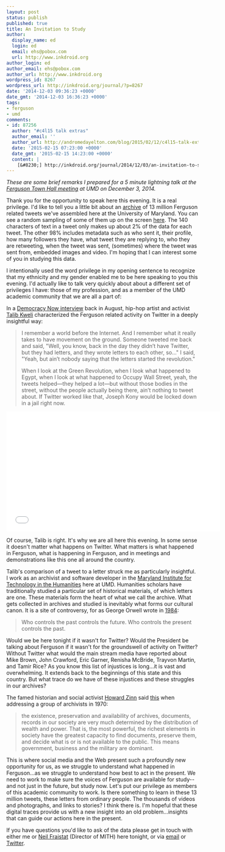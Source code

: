 ```yaml
---
layout: post
status: publish
published: true
title: An Invitation to Study
author:
  display_name: ed
  login: ed
  email: ehs@pobox.com
  url: http://www.inkdroid.org
author_login: ed
author_email: ehs@pobox.com
author_url: http://www.inkdroid.org
wordpress_id: 8267
wordpress_url: http://inkdroid.org/journal/?p=8267
date: '2014-12-03 09:36:23 +0000'
date_gmt: '2014-12-03 16:36:23 +0000'
tags:
- ferguson
- umd
comments:
- id: 87256
  author: "#c4l15 talk extras"
  author_email: ''
  author_url: http://andromedayelton.com/blog/2015/02/12/c4l15-talk-extras/
  date: '2015-02-15 07:23:00 +0000'
  date_gmt: '2015-02-15 14:23:00 +0000'
  content: |
    [&#8230;] http://inkdroid.org/journal/2014/12/03/an-invitation-to-study/ [&#8230;]
---
```


<p><em>These are some brief remarks I prepared for a 5 minute lightning talk at the <a href="http://www.bsos.umd.edu/featuredstory/1219">Ferguson Town Hall meeting</a> at UMD on December 3, 2014.</em></p>
<p>Thank you for the opportunity to speak here this evening. It is a real privilege. I'd like to tell you a little bit about an <a href="http://mith.umd.edu/miths-ed-summers-discusses-ferguson-twitter-archive/">archive</a> of 13 million Ferguson related tweets we've assembled here at the University of Maryland. You can see a random sampling of some of them up on the screen <a href="https://edsu.github.io/ferguson-tweet-viewer/">here</a>. The 140 characters of text in a tweet only makes up about 2% of the data for each tweet. The other 98% includes metadata such as who sent it, their profile, how many followers they have, what tweet they are replying to, who they are retweeting, when the tweet was sent, (sometimes) where the tweet was sent from, embedded images and video. I'm hoping that I can interest some of you in studying this data.</p>
<p>I intentionally used the word privilege in my opening sentence to recognize that my ethnicity and my gender enabled me to be here speaking to you this evening. I'd actually like to talk very quickly about about a different set of privileges I have: those of my profession, and as a member of the UMD academic community that we are all a part of:</p>
<p>In a <a href="http://www.democracynow.org/blog/2014/8/22/black_life_is_treated_with_short">Democracy Now interview</a> back in August, hip-hop artist and activist <a href="https://en.wikipedia.org/wiki/Talib_Kweli">Talib Kweli</a> characterized the Ferguson related activity on Twitter in a deeply insightful way:</p>
<blockquote><p>
I remember a world before the Internet. And I remember what it really takes to have movement on the ground. Someone tweeted me back and said, "Well, you know, back in the day they didn’t have Twitter, but they had letters, and they wrote letters to each other, so..." I said, "Yeah, but ain’t nobody saying that the letters started the revolution."</p>
<p>When I look at the Green Revolution, when I look what happened to Egypt, when I look at what happened to Occupy Wall Street, yeah, the tweets helped—they helped a lot—but without those bodies in the street, without the people actually being there, ain’t nothing to tweet about. If Twitter worked like that, Joseph Kony would be locked down in a jail right now.
</p></blockquote>
<p><iframe width="560" height="315" src="//www.youtube.com/embed/S0JMd6uz4JQ#t=7m30s" frameborder="0" allowfullscreen></iframe></p>
<p>Of course, Talib is right. It's why we are all here this evening. In some sense it doesn't matter what happens on Twitter. What matters is what happened in Ferguson, what is happening in Ferguson, and in meetings and demonstrations like this one all around the country.</p>
<p>Talib's comparison of a tweet to a letter struck me as particularly insightful. I work as an archivist and software developer in the <a href="http://mith.umd.edu">Maryland Institute for Technology in the Humanities</a> here at UMD. Humanities scholars have traditionally studied a particular set of historical materials, of which letters are one. These materials form the heart of what we call the archive. What gets collected in archives and studied is inevitably what forms our cultural canon. It is a site of controversy, for as George Orwell wrote in <a href="https://en.wikiquote.org/wiki/Nineteen_Eighty-Four">1984</a>:</p>
<blockquote><p>
Who controls the past controls the future. Who controls the present controls the past.
</p></blockquote>
<p>Would we be here tonight if it wasn't for Twitter? Would the President be talking about Ferguson if it wasn't for the groundswell of activity on Twitter? Without Twitter what would the main stream media have reported about Mike Brown, John Crawford, Eric Garner, Renisha McBride, Trayvon Martin, and Tamir Rice? As you know this list of injustices is long...it is vast and overwhelming. It extends back to the beginnings of this state and this country. But what trace do we have of these injustices and these struggles in our archives?</p>
<p>The famed historian and social activist <a href="https://en.wikipedia.org/wiki/Howard_Zinn">Howard Zinn</a> said <a href="http://minds.wisconsin.edu/handle/1793/44118">this</a> when addressing a group of archivists in 1970:</p>
<blockquote><p>
the existence, preservation and availability of archives, documents, records in our society are very much determined by the distribution of wealth and power. That is, the most powerful, the richest elements in society have the greatest capacity to find documents, preserve them, and decide what is or is not available to the public. This means government, business and the military are dominant.
</p></blockquote>
<p>This is where social media and the Web present such a profoundly new opportunity for us, as we struggle to understand what happened in Ferguson...as we struggle to understand how best to act in the present. We need to work to make sure the voices of Ferguson are available for study--and not just in the future, but study now. Let's put our privilege as members of this academic community to work. Is there something to learn in these 13 million tweets, these letters from ordinary people. The thousands of videos and photographs, and links to stories? I think there is. I'm hopeful that these digital traces provide us with a new insight into an old problem...insights that can guide our actions here in the present.</p>
<p>If you have questions you'd like to ask of the data please get in touch with either me or <a href="http://mith.umd.edu/people/person/neil-fraistat/">Neil Fraistat</a> (Director of MITH) here tonight, or via <a href="mail:ehs@pobox.com">email</a> or <a href="http://twitter.com/edsu">Twitter</a>.</p>

